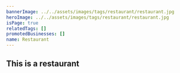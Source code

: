 ```yaml
---
bannerImage: ../../assets/images/tags/restaurant/restaurant.jpg
heroImage: ../../assets/images/tags/restaurant/restaurant.jpg
isPage: true
relatedTags: []
promotedBusinesses: []
name: Restaurant
---
```


## This is a restaurant
